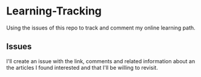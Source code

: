 # Learning-Tracking
Using the issues of this repo to track and comment my online learning path.

## Issues
I'll create an issue with the link, comments and related information about an the articles I found interested and that I'll be willing to revisit.

